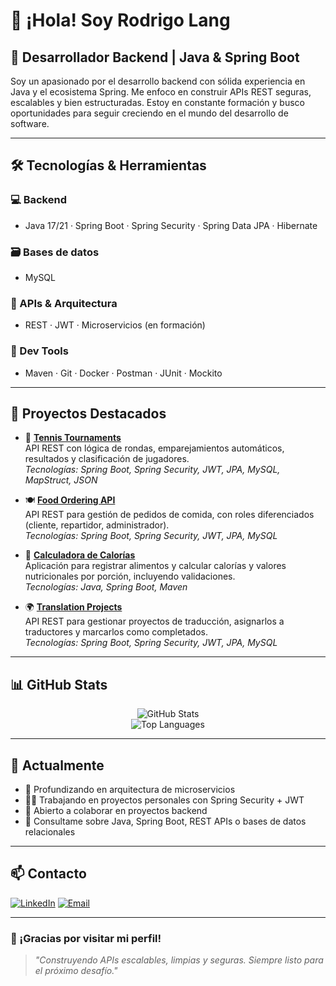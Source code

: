 # 👋 ¡Hola! Soy **Rodrigo Lang**

## 🚀 Desarrollador Backend | Java & Spring Boot

Soy un apasionado por el desarrollo backend con sólida experiencia en Java y el ecosistema Spring. Me enfoco en construir APIs REST seguras, escalables y bien estructuradas. Estoy en constante formación y busco oportunidades para seguir creciendo en el mundo del desarrollo de software.

---

## 🛠️ Tecnologías & Herramientas

### 💻 Backend
- Java 17/21 · Spring Boot · Spring Security · Spring Data JPA · Hibernate

### 🗃️ Bases de datos
- MySQL

### 🔗 APIs & Arquitectura
- REST · JWT · Microservicios (en formación)

### 🧰 Dev Tools
- Maven · Git · Docker · Postman · JUnit · Mockito

---

## 🌟 Proyectos Destacados

- 🎾 **[Tennis Tournaments](https://github.com/RodriLang/tennis-tournaments-API)**  
  API REST con lógica de rondas, emparejamientos automáticos, resultados y clasificación de jugadores.  
  _Tecnologías: Spring Boot, Spring Security, JWT, JPA, MySQL, MapStruct, JSON_

- 🍽️ **[Food Ordering API](https://github.com/RodriLang/food-ordering-API)**  
  API REST para gestión de pedidos de comida, con roles diferenciados (cliente, repartidor, administrador).  
  _Tecnologías: Spring Boot, Spring Security, JWT, JPA, MySQL_

- 🧮 **[Calculadora de Calorías](https://github.com/RodriLang/calorie-calculator)**  
  Aplicación para registrar alimentos y calcular calorías y valores nutricionales por porción, incluyendo validaciones.  
  _Tecnologías: Java, Spring Boot, Maven_

- 🌍 **[Translation Projects](https://github.com/RodriLang/mvp-translation-project)**  
  API REST para gestionar proyectos de traducción, asignarlos a traductores y marcarlos como completados.  
  _Tecnologías: Spring Boot, Spring Security, JWT, JPA, MySQL_
---

## 📊 GitHub Stats

<p align="center">
  <img src="https://github-readme-stats.vercel.app/api?username=RodriLang&show_icons=true&theme=radical" alt="GitHub Stats" />
  <br/>
  <img src="https://github-readme-stats.vercel.app/api/top-langs/?username=RodriLang&layout=compact&theme=radical" alt="Top Languages" />
</p>

---

## 🎯 Actualmente

- 🌱 Profundizando en arquitectura de microservicios
- 👨‍💻 Trabajando en proyectos personales con Spring Security + JWT
- 🤝 Abierto a colaborar en proyectos backend
- 💬 Consultame sobre Java, Spring Boot, REST APIs o bases de datos relacionales

---

## 📫 Contacto

[![LinkedIn](https://img.shields.io/badge/LinkedIn-0077B5?style=for-the-badge&logo=linkedin&logoColor=white)](https://www.linkedin.com/in/rodrilang/)
[![Email](https://img.shields.io/badge/Gmail-D14836?style=for-the-badge&logo=gmail&logoColor=white)](mailto:rodrigolang90@gmail.com)

---

### 🙌 ¡Gracias por visitar mi perfil!

> _"Construyendo APIs escalables, limpias y seguras. Siempre listo para el próximo desafío."_

